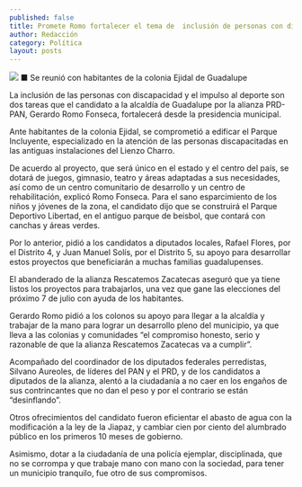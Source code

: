 ```yaml
---
published: false
title: Promete Romo fortalecer el tema de  inclusión de personas con discapacidad
author: Redacción
category: Política
layout: posts
---
```


![](http://i.imgur.com/aCpKoHbm.jpg)
■ Se reunió con habitantes de la colonia Ejidal de Guadalupe 

La inclusión de las personas con discapacidad y el impulso al deporte son dos tareas que el candidato a la alcaldía de Guadalupe por la alianza PRD-PAN, Gerardo Romo Fonseca, fortalecerá desde la presidencia municipal.

Ante habitantes de la colonia Ejidal, se comprometió a edificar el Parque Incluyente, especializado en la atención de las personas discapacitadas en las antiguas instalaciones del Lienzo Charro.

De acuerdo al proyecto, que será único en el estado y el centro del país, se dotará de juegos, gimnasio, teatro y áreas adaptadas a sus necesidades, así como de un centro comunitario de desarrollo y un centro de rehabilitación, explicó Romo Fonseca.
Para el sano esparcimiento de los niños y jóvenes de la zona, el candidato dijo que se construirá el Parque Deportivo Libertad, en el antiguo parque de beisbol, que contará con canchas y áreas verdes.

Por lo anterior, pidió a los candidatos a diputados locales, Rafael Flores, por el Distrito 4, y Juan Manuel Solís, por el Distrito 5, su apoyo para desarrollar estos proyectos que beneficiarán a muchas familias guadalupenses.

El abanderado de la alianza Rescatemos Zacatecas aseguró que ya tiene listos los proyectos para trabajarlos, una vez que gane las elecciones del próximo 7 de julio con ayuda de los habitantes.

Gerardo Romo pidió a los colonos su apoyo para llegar a la alcaldía y trabajar de la mano para lograr un desarrollo pleno del municipio, ya que lleva a las colonias y comunidades “el compromiso honesto, serio y razonable de que la alianza Rescatemos Zacatecas va a cumplir”.

Acompañado del coordinador de los diputados federales perredistas, Silvano Aureoles, de líderes del PAN y el PRD, y de los candidatos a diputados de la alianza, alentó a la ciudadanía a no caer en los engaños de sus contrincantes que no dan el peso y por el contrario se están “desinflando”.

Otros ofrecimientos del candidato fueron eficientar el abasto de agua con la modificación a la ley de la Jiapaz, y cambiar cien por ciento del alumbrado público en los primeros  10 meses de gobierno.

Asimismo, dotar a la ciudadanía de una policía ejemplar, disciplinada, que no se corrompa y que trabaje mano con mano con la sociedad, para tener un municipio tranquilo, fue otro de sus compromisos.


